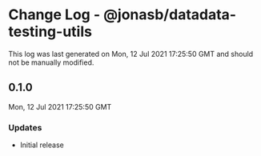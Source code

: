 # Change Log - @jonasb/datadata-testing-utils

This log was last generated on Mon, 12 Jul 2021 17:25:50 GMT and should not be manually modified.

## 0.1.0
Mon, 12 Jul 2021 17:25:50 GMT

### Updates

- Initial release

